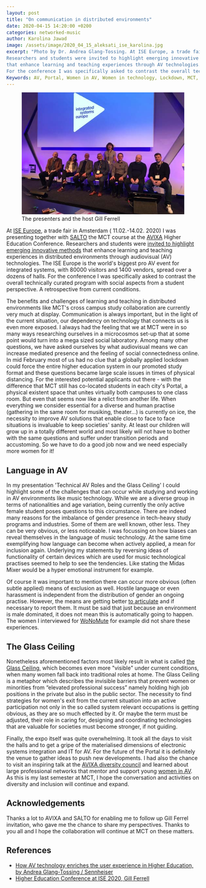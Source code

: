 ```yaml
---
layout: post
title: "On communication in distributed environments"
date: 2020-04-15 14:20:00 +0200
categories: networked-music
author: Karolina Jawad
image: /assets/image/2020_04_15_aleksati_ise_karolina.jpg
excerpt: "Photo by Dr. Andrea Glang-Tossing. At ISE Europe, a trade fair in Amsterdam ( 11.02.-14.02. 2020) I was presenting together with SALTO the MCT course at the AVIXA Higher Education Conference.
Researchers and students were invited to highlight emerging innovative methods
that enhance learning and teaching experiences through AV technologies. The ISE Europe is the world's biggest pro AV event for integrated systems, with 80000 visitors and 1400 vendors, spread over a dozens of halls.
For the conference I was specifically asked to contrast the overall technically curated program with social aspects from a student perspective. A retrospective from current conditions."
Keywords: AV, Portal, Women in AV, Women in technology, Lockdown, MCT, COVID19, distributed environments
---
```


<figure text-align="center">
    <img src="/assets/image/2020_04_15_aleksati_group_pic_ise.jpg" width="600px">
    <figcaption>The presenters and the host Gill Ferrell</figcaption>
</figure>

At [ISE Europe](iseurope.org/), a trade fair in Amsterdam ( 11.02.-14.02. 2020) I was presenting together with [SALTO](https://www.ntnu.edu/salto)
the MCT course at the [AVIXA](https://www.avixa.org) Higher Education Conference. Researchers and students were
[invited to highlight emerging innovative methods](https://www.iseurope.org/show-event/avixa-higher-education-av-conference/) that enhance learning and teaching
experiences in distributed environments through audiovisual (AV) technologies. The ISE Europe is the world's biggest pro AV event for integrated systems, with 80000 visitors and 1400
vendors, spread over a dozens of halls. For the conference I was specifically asked to contrast the overall technically curated program with
social aspects from a student perspective. A retrospective from current conditions.

The benefits and challenges of learning and teaching in distributed environments like MCT's cross campus study collaboration are
currently very much at display. Communication is always important, but in the light of the current situation,
our dependency on technology that connects us is even more exposed. I always had the feeling that we at MCT were in so many ways researching
ourselves in a microcosmos set-up that at some point would turn into a mega sized social laboratory. Among many other questions, we have
asked ourselves by what audiovisual means we can increase mediated presence and the feeling of social connectedness online.
In mid February most of us had no clue that a globally applied lockdown could force the entire higher education system in our promoted study
format and these questions became large scale issues in times of physical distancing. For the interested potential applicants out there -
with the difference that MCT still has co-located students in each city's Portal, a physical existent space that unites virtually both
campuses to one class room. But even that seems now like a relict from another life. When everything we consider essential for a diverse and
human practise (gathering in the same room for musiking, theater...) is currently on ice, the necessity to improve AV solutions that enable
close to face to face situations is invaluable to keep societies' sanity. At least our children will grow up in a totally different world
and most likely will not have to bother with the same questions and suffer under transition periods and accustoming. So we have to do a
good job now and we need especially more women for it!

## Language in AV

In my presentation 'Technical AV Roles and the Glass Ceiling' I could highlight some of the challenges that can occur while studying and
working in AV environments like music technology. While we are a diverse group in terms of nationalities and age variation, being currently
the only active female student poses questions to this circumstance. There are indeed many reasons for the imbalance of gender presence in
tech-heavy study programs and industries. Some of them are well known, other less. They can be very obvious, or less noticeable.
I was focussing on how biases can reveal themselves in the language of music technology. At the same time exemplifying how language can
become when actively applied, a mean for inclusion again. Underlying my statements by reversing ideas of functionality of certain devices
which are used for music technological practises seemed to help to see the tendencies. Like stating the Midas Mixer would be a hyper emotional instrument for example.

Of course it was important to mention there can occur more obvious (often subtle applied) means of exclusion as well. Hostile language or
even harassment is independent from the distribution of gender an ongoing practise. However, the means are getting better
[to articulate](https://innsida.ntnu.no/wiki/-/wiki/English/Sexual+harassment) and if necessary to report them. It must be said that just because an environment is male dominated, it does not mean this is
automatically going to happen. The women I interviewed for [WoNoMute](http://wonomute.no/interviews/) for example did not share these experiences.

## The Glass Ceiling

Nonetheless aforementioned factors most likely result in what is called [the Glass Ceiling](https://www.investopedia.com/terms/g/glass-ceiling.asp),
which becomes even more "visible" under current conditions, when many women fall back into traditional roles at home.
The Glass Ceiling is a metaphor which describes the invisible barriers that prevent women or minorities from “elevated professional success”
namely holding high job positions in the private but also in the public sector.
The necessity to find strategies for women's exit from the current situation into an active participation not only in the so
called system relevant occupations is getting obvious, as they are so much effected by it. Or maybe the term must be adjusted, their role
in caring for, designing and coordinating technologies that are valuable for societies must become stronger, if not guiding.

Finally, the expo itself was quite overwhelming. It took all the days to visit the halls and to get a gripe of the materialised dimensions
of electronic systems integration and IT for AV. For the future of the Portal it is definitely the venue to gather ideas to push new
developments. I had also the chance to visit an inspiring talk at the [AVIXA diversity council](https://www.youtube.com/watch?v=BlTMjtbiIo0&feature=youtu.be) and learned about large professional
networks that mentor and support young [women in AV](http://womeninav.com/). As this is my last semester at MCT, I hope the conversation and activities on diversity
and inclusion will continue and expand.


## Acknowledgements

Thanks a lot to AVIXA and SALTO for enabling me to follow up Gill Ferrel invitation, who gave me the chance to share my perspectives.
Thanks to you all and I hope the collaboration will continue at MCT on these matters.

## References

* [How AV technology enriches the user experience in Higher Education, by Andrea Glang-Tossing / Sennheiser](https://en-de.sennheiser.com/businessblog-avixa-higher-education-conference-2020)
* [Higher Education Conference at ISE 2020, Gill Ferrell](https://padlet.com/gillferrell/ISE20)
